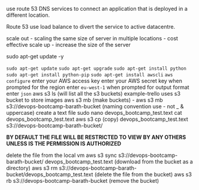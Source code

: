 use route 53 DNS services to connect an application that is deployed in a different location.

Route 53
use load balance to divert the service to active datacentre.


scale out - scaling the same size of server in multiple locations - cost effective
scale up - increase the size of the server

sudo apt-get update -y


`sudo apt-get update`
`sudo apt-get upgrade`
`sudo apt-get install python`
`sudo apt-get install python-pip`
`sudo apt-get install awscli`
`aws configure`
enter your AWS access key
enter your AWS secret key
when prompted for the region enter `eu-west-1`
when prompted for output format enter `json`
aws s3 ls (will list all the s3 buckets) example-trello uses s3 bucket to store images
aws s3 mb (make buckets) - aws s3 mb s3://devops-bootcamp-barath-bucket (naming convention use - not _ & uppercase)
create a text file
sudo nano devops_bootcamp_test.text
cat devops_bootcamp_test.text
aws s3 cp (copy) devops_bootcamp_test.text s3://devops-bootcamp-barath-bucket/

**BY DEFAULT THE FILE WILL BE RESTRICTED TO VIEW BY ANY OTHERS UNLESS IS THE PERMISSION IS AUTHORIZED**

delete the file from the local vm
aws s3 sync s3://devops-bootcamp-barath-bucket/ devops_bootcamp_test.text (download from the bucket as a directory)
aws s3 rm s3://devops-bootcamp-barath-bucket/devops_bootcamp_test.text (delete the file from the bucket)
aws s3 rb s3://devops-bootcamp-barath-bucket (remove the bucket)
 